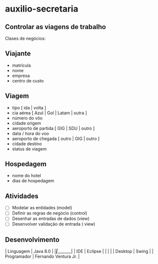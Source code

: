 # auxilio-secretaria
## Controlar as viagens de trabalho

Clases de negócios:
## Viajante
* matrícula
* nome
* empresa
* centro de custo
## Viagem
* tipo [ ida | volta ]
* cia aérea [ Azul | Gol | Latam | outra ]
* número do vôo
* cidade origem
* aeroporto de partida [ GIG | SDU | outro ]
* data / hora do voo
* aeroporto de chegada [ outro | GIG | outro ]
* cidade destino
* status de viagem
## Hospedagem
* nome do hotel
* dias de hospedagem

## Atividades
- [ ] Modelar as entidades             (model)
- [ ] Definir as regras de negócio     (control)
- [ ] Desenhar as entradas de dados    (view)
- [ ] Desenvolver validação de entrada ( view)

## Desenvolvimento

| Linguagem     |       Java 8.0       |
|_______________|______________________|
| IDE           |        Eclipse       |
|               |                      |
| Desktop       |        Swing         |
| Programador   | Fernando Ventura Jr. |




